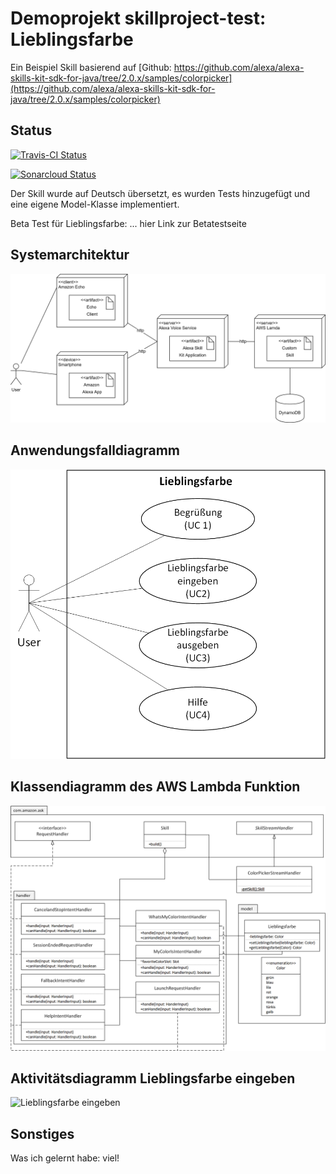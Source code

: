 
# Demoprojekt skillproject-test: Lieblingsfarbe

Ein Beispiel Skill basierend auf [Github: https://github.com/alexa/alexa-skills-kit-sdk-for-java/tree/2.0.x/samples/colorpicker](https://github.com/alexa/alexa-skills-kit-sdk-for-java/tree/2.0.x/samples/colorpicker)

## Status
[![Travis-CI Status](https://travis-ci.org/sweIhm-ws2018-19/skillproject-test)](https://travis-ci.org/sweIhm-ws2018-19/skillproject-test.svg?branch=master)

[![Sonarcloud Status](https://sonarcloud.io/api/project_badges/measure?project=sweIhm_ws2018_19:lieblingsfarbe&metric=alert_status)](https://sonarcloud.io/dashboard?id=sweIhm_ws2018_19:lieblingsfarbe)


Der Skill wurde auf Deutsch übersetzt, es wurden Tests hinzugefügt und eine eigene Model-Klasse implementiert. 


Beta Test für Lieblingsfarbe: ... hier Link zur Betatestseite 

## Systemarchitektur
<img src="images/SystemkontextAlexaSkill.png" alt="Systemkontext" class="inline"/>

## Anwendungsfalldiagramm
<img src="images/AlexaSkill_Anwendungsfalldiagramm.png" alt="Anwendungsfalldiagramm" class="inline"/>

## Klassendiagramm des AWS Lambda Funktion
<img src="images/LieblingsfarbeSkillKlassenmodell.png" alt="Klassenmodell" class="inline"/>

## Aktivitätsdiagramm Lieblingsfarbe eingeben
<img src="images/AlexaSkill_Aktivitätsdiagramm.png" alt="Lieblingsfarbe eingeben" class="inline"/>

## Sonstiges
Was ich gelernt habe: viel!
